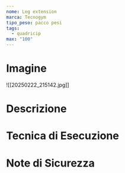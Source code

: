 ```yaml
---
nome: Leg extension
marca: Tecnogym
tipo_peso: pacco pesi
tags:
  - quadricip
max: "100"
---
```

# Imagine
![[20250222_215142.jpg]]

# Descrizione
<!-- Descrizione dettagliata dell'esercizio -->

# Tecnica di Esecuzione
<!-- Punti chiave per l'esecuzione corretta -->

# Note di Sicurezza
<!-- Precauzioni e considerazioni sulla sicurezza -->

